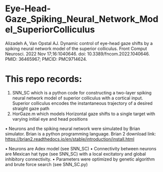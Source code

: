 # Eye-Head-Gaze_Spiking_Neural_Network_Model_SuperiorColliculus
Alizadeh A, Van Opstal AJ. Dynamic control of eye-head gaze shifts by a spiking neural network model of the superior colliculus. Front Comput Neurosci. 2022 Nov 17;16:1040646. doi: 10.3389/fncom.2022.1040646. PMID: 36465967; PMCID: PMC9714624.

# This repo records:
1. SNN_SC which is a python code for constructing a two-layer spiking neural network model of superior colliculus with a cortical input. Superior colliculus encodes the instantaneous trajectory of a desired straight gaze path 
2. HorGaze.m which models Horizontal gaze shifts to a single target with varying initial eye and head positions

•	Neurons and the spiking neural network were simulated by Brian simulator. Brian is a python programming language. Brian 2 download link: https://brian2.readthedocs.io/en/stable/introduction/install.html

•	Neurons are Adex model (see SNN_SC)
•	Connectivity between neurons are Mexican hat type (see SNN_SC) with a local excitatory and global inhibitory connectivity. 
•	Parameters were optimized by genetic algorithm and brute force search (see SNN_SC.py)

